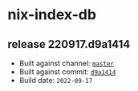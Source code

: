 # nix-index-db
## release 220917.d9a1414
- Built against channel: [`master`](https://github.com/nixos/nixpkgs/tree/master)
- Built against commit: [`d9a1414`](https://github.com/NixOS/nixpkgs/commit/d9a1414346059619d9e13ab93e749bbb82e5252a)
- Build date: `2022-09-17`
